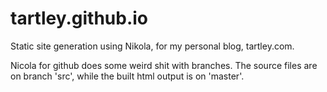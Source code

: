 # tartley.github.io

Static site generation using Nikola, for my personal blog, tartley.com.

Nicola for github does some weird shit with branches.
The source files are on branch 'src',
while the built html output is on 'master'.
